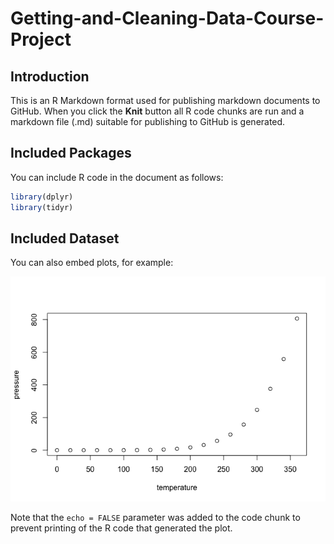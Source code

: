 Getting-and-Cleaning-Data-Course-Project
================

## Introduction

This is an R Markdown format used for publishing markdown documents to
GitHub. When you click the **Knit** button all R code chunks are run and
a markdown file (.md) suitable for publishing to GitHub is generated.

## Included Packages

You can include R code in the document as follows:

``` r
library(dplyr)
library(tidyr)
```

## Included Dataset

You can also embed plots, for example:

![](README_files/figure-gfm/pressure-1.png)<!-- -->

Note that the `echo = FALSE` parameter was added to the code chunk to
prevent printing of the R code that generated the plot.
